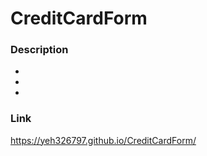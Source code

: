 # CreditCardForm


### Description
  
  + 
  + 
  + 
  

### Link
https://yeh326797.github.io/CreditCardForm/
